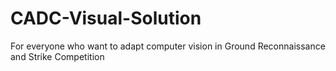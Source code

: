 # CADC-Visual-Solution
For everyone who want to adapt computer vision in Ground Reconnaissance and Strike Competition
